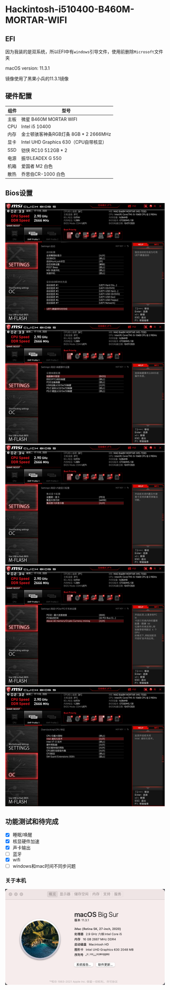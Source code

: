# Hackintosh-i510400-B460M-MORTAR-WIFI
## EFI 
因为我装的是双系统，所以EFI中有`windows`引导文件，使用前删除`Microsoft`文件夹

macOS version: 11.3.1

镜像使用了黑果小兵的11.3.1镜像

## 硬件配置
|组件|型号|
|------|------|
|主板|微星 B460M MORTAR WIFI|
|CPU|Intel i5 10400|
|内存|金士顿骇客神条RGB灯条 8GB * 2 2666MHz|
|显卡|Intel UHD Graphics 630（CPU自带核显） |
|SSD|铠侠 RC10 512GB * 2|
|电源|振华LEADEX G 550|
|机箱|爱国者 M2 白色|
|散热|乔思伯CR-1000 白色|

## Bios设置
![](./images/pic1.png)
![](./images/pic2.png)
![开启核显加速](./images/pic3.png)
![](./images/pic4.png)
![](./images/pic5.png)


## 功能测试和待完成
- [x] 睡眠/唤醒
- [x] 核显硬件加速
- [x] 声卡输出
- [ ] 蓝牙
- [x] wifi
- [ ] windows和mac时间不同步问题

### 关于本机
![](./images/mac_info.png)

